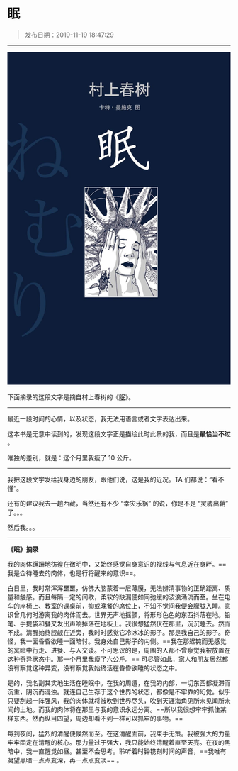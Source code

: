 # 眠

> 发布日期：2019-11-19 18:47:29

-----

![](assets/mian.jpg)

下面摘录的这段文字是摘自村上春树的《[眠](https://book.douban.com/subject/21692813/)》。

----

最近一段时间的心情，以及状态，我无法用语言或者文字表达出来。

这本书是无意中读到的，发现这段文字正是描绘此时此景的我，而且是**最恰当不过** 。

唯独的差别，就是：这个月里我瘦了 10 公斤。

----

我把这段文字发给我身边的朋友，跟他们说，这是我的近况。TA 们都说：“看不懂”。

还有的建议我去一趟西藏，当然还有不少 “幸灾乐祸” 的说，你是不是 “灵魂出鞘” 了。。。

然后我。。。

----

**《眠》摘录**

我的肉体蹒跚地彷徨在微明中，又始终感觉自身意识的视线与气息近在身畔。==我是企待睡去的肉体，也是行将醒来的意识==。

白日里，我时常浑浑噩噩，仿佛大脑蒙着一层薄膜，无法辨清事物的正确距离、质量和触感。而且每隔一定的间歇，柔软的缺漏便如同弛缓的波浪涌流而至。坐在电车的座椅上、教室的课桌前，抑或晚餐的席位上，不知不觉间我便会朦胧入睡。意识曾几何时游离我的肉体而去。世界无声地摇颤，将形形色色的东西抖落在地。铅笔、手提袋和餐叉发出声响掉落在地板上。我很想猛然伏在那里，沉沉睡去。然而不成。清醒始终觊觎在近旁，我时时感觉它冷冰冰的影子。那是我自己的影子。奇怪，我一面昏昏欲睡一面暗忖。我身处自己影子的内侧。==我在那迟钝而无感觉的冥暗中行走、进餐、与人交谈。不可思议的是，周围的人都不曾察觉我被放置在这种奇异状态中。那一个月里我瘦了六公斤。== 可尽管如此，家人和朋友居然都没有察觉这种异变，没有察觉我始终活在昏昏欲睡的状态之中。

是的，我名副其实地生活在睡眠中。在我的周遭，在我的内部，一切东西都凝滞而沉重，阴沉而混浊。就连自己生存于这个世界的状态，都像是不牢靠的幻觉。似乎只要刮起一阵强风，我的肉体就将被吹到世界尽头，吹到天涯海角见所未见闻所未闻的土地。而我的肉体将在那里与我的意识永远分离。==所以我很想牢牢抓住某样东西。然而纵目四望，周边却看不到一样可以抓牢的事物。==

每到夜间，猛烈的清醒便倏然而至。在这清醒面前，我束手无策。我被强大的力量牢牢固定在清醒的核心。那力量过于强大，我只能始终清醒着直至天亮。在夜的黑暗中，我一直醒觉如昼。甚至不会思考。聆听着时钟镌刻时间的声音，==我唯有凝望黑暗一点点变深，再一点点变淡== 。